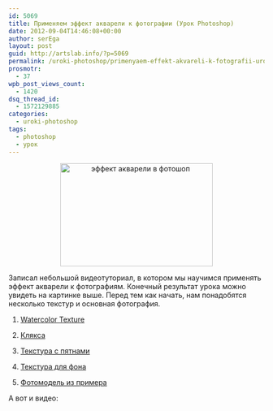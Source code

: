 ```yaml
---
id: 5069
title: Применяем эффект акварели к фотографии (Урок Photoshop)
date: 2012-09-04T14:46:08+00:00
author: serEga
layout: post
guid: http://artslab.info/?p=5069
permalink: /uroki-photoshop/primenyaem-effekt-akvareli-k-fotografii-urok-photoshop/
prosmotr:
  - 37
wpb_post_views_count:
  - 1420
dsq_thread_id:
  - 1572129885
categories:
  - uroki-photoshop
tags:
  - photoshop
  - урок
---
```

<center>
  <a href="{{site.img_cdn}}/effekt_akvareli1.jpg"><img src="{{site.img_cdn}}/effekt_akvareli1-300x203.jpg" alt="эффект акварели в фотошоп" title="effekt_akvareli" width="300" height="203" class="aligncenter size-medium wp-image-5075" srcset="{{site.img_cdn}}/effekt_akvareli1-300x203.jpg 300w, {{site.img_cdn}}/effekt_akvareli1.jpg 1000w" sizes="(max-width: 300px) 100vw, 300px" /></a></a>
</center>

Записал небольшой видеотуториал, в котором мы научимся применять эффект акварели к фотографиям. Конечный результат урока можно увидеть на картинке выше. Перед тем как начать, нам понадобятся несколько текстур и основная фотография.

1. [Watercolor Texture](http://valerianastock.deviantart.com/art/Watercolor-Texture2-115128645)

2. [Клякса](http://sadmonkeydesign-res.deviantart.com/art/WaterColor-44-128996363)

3. [Текстура с пятнами](http://evil-kittie-stock.deviantart.com/art/Watercolors-texture-103865278)

4. [Текстура для фона](http://enchantedgal-stock.deviantart.com/art/Corkboard-Wood-Cork-Composite-49823242)

5. [Фотомодель из примера](http://the1stgrape-stock.deviantart.com/art/Stock-77-318590264)

<!--more-->

А вот и видео: